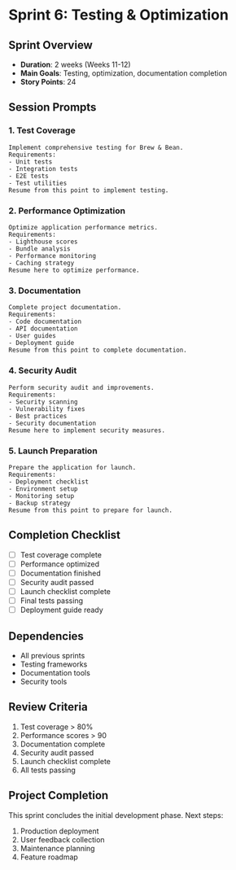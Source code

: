 # Sprint 6: Testing & Optimization

## Sprint Overview

- **Duration**: 2 weeks (Weeks 11-12)
- **Main Goals**: Testing, optimization, documentation completion
- **Story Points**: 24

## Session Prompts

### 1. Test Coverage

```prompt
Implement comprehensive testing for Brew & Bean.
Requirements:
- Unit tests
- Integration tests
- E2E tests
- Test utilities
Resume from this point to implement testing.
```

### 2. Performance Optimization

```prompt
Optimize application performance metrics.
Requirements:
- Lighthouse scores
- Bundle analysis
- Performance monitoring
- Caching strategy
Resume here to optimize performance.
```

### 3. Documentation

```prompt
Complete project documentation.
Requirements:
- Code documentation
- API documentation
- User guides
- Deployment guide
Resume from this point to complete documentation.
```

### 4. Security Audit

```prompt
Perform security audit and improvements.
Requirements:
- Security scanning
- Vulnerability fixes
- Best practices
- Security documentation
Resume here to implement security measures.
```

### 5. Launch Preparation

```prompt
Prepare the application for launch.
Requirements:
- Deployment checklist
- Environment setup
- Monitoring setup
- Backup strategy
Resume from this point to prepare for launch.
```

## Completion Checklist

- [ ] Test coverage complete
- [ ] Performance optimized
- [ ] Documentation finished
- [ ] Security audit passed
- [ ] Launch checklist complete
- [ ] Final tests passing
- [ ] Deployment guide ready

## Dependencies

- All previous sprints
- Testing frameworks
- Documentation tools
- Security tools

## Review Criteria

1. Test coverage > 80%
2. Performance scores > 90
3. Documentation complete
4. Security audit passed
5. Launch checklist complete
6. All tests passing

## Project Completion

This sprint concludes the initial development phase. Next steps:

1. Production deployment
2. User feedback collection
3. Maintenance planning
4. Feature roadmap
